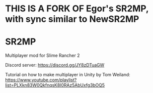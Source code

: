 # THIS IS A FORK OF Egor's SR2MP, with sync similar to NewSR2MP

# SR2MP
Multiplayer mod for Slime Rancher 2

Discord server: https://discord.gg/JY8zDTuaGW

Tutorial on how to make multiplayer in Unity by Tom Weiland:  
https://www.youtube.com/playlist?list=PLXkn83W0QkfnqsK8I0RAz5AbUxfg3bOQ5
